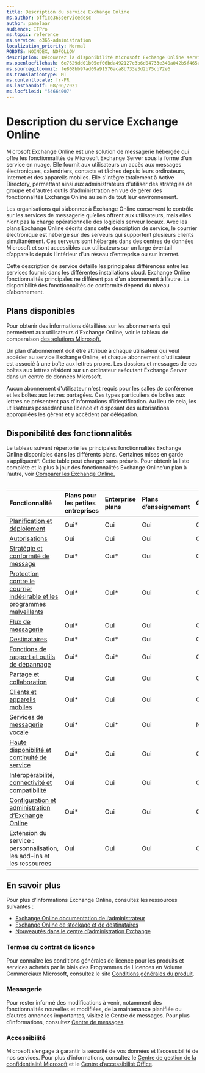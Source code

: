 ```yaml
---
title: Description du service Exchange Online
ms.author: office365servicedesc
author: pamelaar
audience: ITPro
ms.topic: reference
ms.service: o365-administration
localization_priority: Normal
ROBOTS: NOINDEX, NOFOLLOW
description: Découvrez la disponibilité Microsoft Exchange Online service et des fonctionnalités dans Microsoft 365 et Office 365 plan.
ms.openlocfilehash: 6e7629dd01b05ef06bda492127c3b6d04733e340a042b5f465a4a79097197cc3
ms.sourcegitcommit: fe808bb97ad09a91576aca8b733e3d2b75cb72e6
ms.translationtype: MT
ms.contentlocale: fr-FR
ms.lasthandoff: 08/06/2021
ms.locfileid: "54664007"
---
```

# <a name="exchange-online-service-description"></a>Description du service Exchange Online

Microsoft Exchange Online est une solution de messagerie hébergée qui offre les fonctionnalités de Microsoft Exchange Server sous la forme d'un service en nuage. Elle fournit aux utilisateurs un accès aux messages électroniques, calendriers, contacts et tâches depuis leurs ordinateurs, Internet et des appareils mobiles. Elle s'intègre totalement à Active Directory, permettant ainsi aux administrateurs d'utiliser des stratégies de groupe et d'autres outils d'administration en vue de gérer des fonctionnalités Exchange Online au sein de tout leur environnement.
  
Les organisations qui s’abonnez à Exchange Online conservent le contrôle sur les services de messagerie qu’elles offrent aux utilisateurs, mais elles n’ont pas la charge opérationnelle des logiciels serveur locaux. Avec les plans Exchange Online décrits dans cette description de service, le courrier électronique est hébergé sur des serveurs qui supportent plusieurs clients simultanément. Ces serveurs sont hébergés dans des centres de données Microsoft et sont accessibles aux utilisateurs sur un large éventail d’appareils depuis l’intérieur d’un réseau d’entreprise ou sur Internet.

Cette description de service détaille les principales différences entre les services fournis dans les différentes installations cloud. Exchange Online fonctionnalités principales ne diffèrent pas d’un abonnement à l’autre. La disponibilité des fonctionnalités de conformité dépend du niveau d’abonnement.
  
## <a name="available-plans"></a>Plans disponibles

Pour obtenir des informations détaillées sur les abonnements qui permettent aux utilisateurs d’Exchange Online, voir le tableau de comparaison [des solutions Microsoft.](https://go.microsoft.com/fwlink/?linkid=2139145)

Un plan d'abonnement doit être attribué à chaque utilisateur qui veut accéder au service Exchange Online, et chaque abonnement d'utilisateur est associé à une boîte aux lettres propre. Les dossiers et messages de ces boîtes aux lettres résident sur un ordinateur exécutant Exchange Server dans un centre de données Microsoft.
  
Aucun abonnement d'utilisateur n'est requis pour les salles de conférence et les boîtes aux lettres partagées. Ces types particuliers de boîtes aux lettres ne présentent pas d'informations d'identification. Au lieu de cela, les utilisateurs possédant une licence et disposant des autorisations appropriées les gèrent et y accèdent par délégation.

## <a name="feature-availability"></a>Disponibilité des fonctionnalités

Le tableau suivant répertorie les principales fonctionnalités Exchange Online disponibles dans les différents plans. Certaines mises en garde s’appliquent*. Cette table peut changer sans préavis. Pour obtenir la liste complète et la plus à jour des fonctionnalités Exchange Online’un plan à l’autre, voir [Comparer les Exchange Online.](https://www.microsoft.com/microsoft-365/exchange/compare-microsoft-exchange-online-plans)<br><br>
  
| Fonctionnalité | Plans pour les petites entreprises | Enterprise plans | Plans d’enseignement | GCC | GCC-High | DOD | 
|:-----|:-----|:-----|:-----|:-----|:-----|:-----|
|[Planification et déploiement](planning-and-deployment.md)|Oui*|Oui|Oui|Oui|Oui|Oui|
|[Autorisations](permissions.md)|Oui|Oui|Oui|Oui|Oui|Oui|
|[Stratégie et conformité de message](message-policy-and-compliance.md)|Oui*|Oui*|Oui|Oui|Oui|Oui|
|[Protection contre le courrier indésirable et les programmes malveillants](anti-spam-and-anti-malware-protection.md)|Oui*|Oui*|Oui|Oui|Oui|Oui|
|[Flux de messagerie](mail-flow.md)|Oui*|Oui|Oui|Oui|Oui|Oui|
|[Destinataires](recipients.md)|Oui*|Oui*|Oui|Oui|Oui*|Oui*|
|[Fonctions de rapport et outils de dépannage](reporting-features-and-troubleshooting-tools.md)|Oui*|Oui*|Oui|Oui|Oui*|Oui*|
|[Partage et collaboration](sharing-and-collaboration.md)|Oui|Oui|Oui|Oui|Oui|Oui|
|[Clients et appareils mobiles](clients-and-mobile-devices.md)|Oui*|Oui|Oui|Oui*|Oui*|Oui*|
|[Services de messagerie vocale](voice-message-services.md)|Oui*|Oui*|Oui|Non*|Non*|Non*|
|[Haute disponibilité et continuité de service](high-availability-and-business-continuity.md)|Oui*|Oui|Oui|Oui|Oui|Oui|
|[Interopérabilité, connectivité et compatibilité](interoperability-connectivity-and-compatibility.md)|Oui|Oui|Oui|Oui|Oui|Oui|
|[Configuration et administration d’Exchange Online](exchange-online-setup-and-administration.md)|Oui*|Oui|Oui|Oui|Oui|Oui*|
|Extension du service : personnalisation, les add-ins et les ressources|Oui|Oui|Oui|Oui|Oui|Oui|

## <a name="learn-more"></a>En savoir plus

Pour plus d’informations Exchange Online, consultez les ressources suivantes :

- [Exchange Online documentation de l’administrateur](/exchange/exchange-online)
- [Exchange Online de stockage et de destinataires](exchange-online-limits.md)
- [Nouveautés dans le centre d’administration Exchange](/exchange/whats-new)

### <a name="licensing-terms"></a>Termes du contrat de licence

Pour connaître les conditions générales de licence pour les produits et services achetés par le biais des Programmes de Licences en Volume Commerciaux Microsoft, consultez le site [Conditions générales du produit](https://www.microsoft.com/licensing/terms/). 

### <a name="messaging"></a>Messagerie

Pour rester informé des modifications à venir, notamment des fonctionnalités nouvelles et modifiées, de la maintenance planifiée ou d’autres annonces importantes, visitez le Centre de messages. Pour plus d’informations, consultez [Centre de messages](/microsoft-365/admin/manage/message-center).

### <a name="accessibility"></a>Accessibilité

Microsoft s’engage à garantir la sécurité de vos données et l’accessibilité de nos services. Pour plus d’informations, consultez le [Centre de gestion de la confidentialité Microsoft](https://www.microsoft.com/trust-center) et le [Centre d’accessibilité Office](https://support.office.com/article/ecab0fcf-d143-4fe8-a2ff-6cd596bddc6d).
